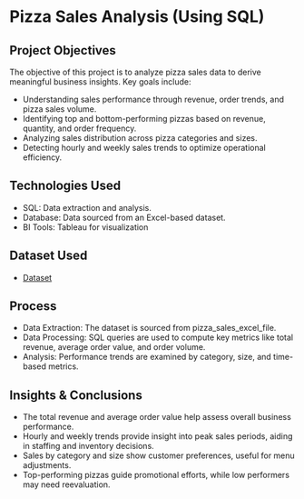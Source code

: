 # Pizza Sales Analysis (Using SQL)

## Project Objectives
The objective of this project is to analyze pizza sales data to derive meaningful business insights. Key goals include:
- Understanding sales performance through revenue, order trends, and pizza sales volume.
- Identifying top and bottom-performing pizzas based on revenue, quantity, and order frequency.
- Analyzing sales distribution across pizza categories and sizes.
- Detecting hourly and weekly sales trends to optimize operational efficiency.

## Technologies Used
- SQL: Data extraction and analysis.
- Database: Data sourced from an Excel-based dataset.
- BI Tools: Tableau for visualization

## Dataset Used
- <a href = "https://github.com/Payal-Athate/SQL-Data-Analysis-Project/blob/main/pizza_sales_excel_file.xlsx"> Dataset </a>

## Process
- Data Extraction: The dataset is sourced from pizza_sales_excel_file.
- Data Processing: SQL queries are used to compute key metrics like total revenue, average order value, and order volume.
- Analysis: Performance trends are examined by category, size, and time-based metrics.

## Insights & Conclusions
- The total revenue and average order value help assess overall business performance.
- Hourly and weekly trends provide insight into peak sales periods, aiding in staffing and inventory decisions.
- Sales by category and size show customer preferences, useful for menu adjustments.
- Top-performing pizzas guide promotional efforts, while low performers may need reevaluation.

